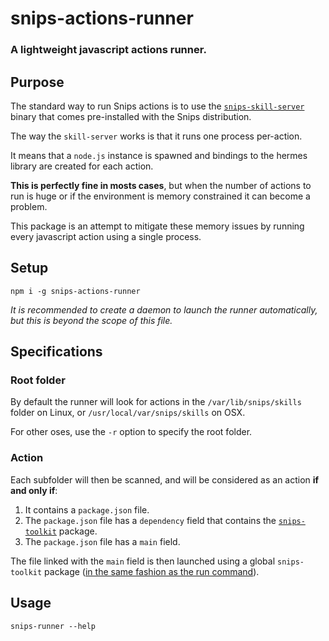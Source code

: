 # snips-actions-runner
### A lightweight javascript actions runner.

## Purpose

The standard way to run Snips actions is to use the [`snips-skill-server`](https://docs.snips.ai/articles/console/actions/actions/code-your-action/action-specifications#specifications) binary that comes pre-installed with the Snips distribution.

The way the `skill-server` works is that it runs one process per-action.

It means that a `node.js` instance is spawned and bindings to the hermes library are created for each action.

**This is perfectly fine in mosts cases**, but when the number of actions to run is huge or if the environment is memory constrained it can become a problem.

This package is an attempt to mitigate these memory issues by running every javascript action using a single process.

## Setup

`npm i -g snips-actions-runner`

*It is recommended to create a daemon to launch the runner automatically, but this is beyond the scope of this file.*

## Specifications

### Root folder

By default the runner will look for actions in the `/var/lib/snips/skills` folder on Linux, or `/usr/local/var/snips/skills` on OSX.

For other oses, use the `-r` option to specify the root folder.

### Action

Each subfolder will then be scanned, and will be considered as an action **if and only if**:

1) It contains a `package.json` file.
2) The `package.json` file has a `dependency` field that contains the [`snips-toolkit`](https://github.com/snipsco/snips-javascript-toolkit) package.
3) The `package.json` file has a `main` field.

The file linked with the `main` field is then launched using a global `snips-toolkit` package ([in the same fashion as the run command](https://github.com/snipsco/snips-javascript-toolkit#snips-toolkit-run)).

## Usage

`snips-runner --help`



